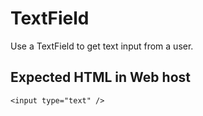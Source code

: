 # TextField

Use a TextField to get text input from a user.

## Expected HTML in Web host

`<input type="text" />`
